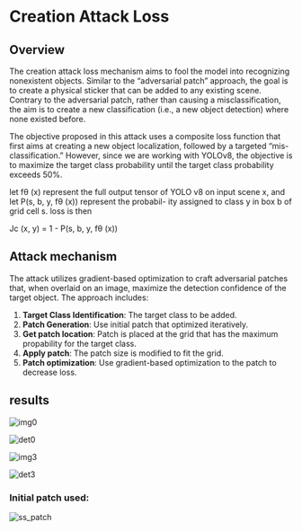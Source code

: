 # Creation Attack Loss 
## Overview 
The creation attack loss mechanism aims to fool the model into recognizing nonexistent objects. Similar to the 
“adversarial patch” approach, the goal is to create a physical sticker that can be added to any existing scene. 
Contrary to the adversarial patch, rather than causing a misclassification, the aim is to create a new classification 
(i.e., a new object detection) where none existed before.

The objective proposed in this attack uses a composite loss function that first aims at creating a new object 
localization, followed by a targeted “mis-classification.” However, since we are working with YOLOv8, the objective is 
to maximize the target class probability until the target class probability exceeds 50%.

let fθ (x) represent the full output tensor of YOLO v8 on input
scene x, and let P(s, b, y, fθ (x)) represent the probabil-
ity assigned to class y in box b of grid cell s. 
loss is then

Jc (x, y) = 1 - P(s, b, y, fθ (x))
 
## Attack mechanism

The attack utilizes gradient-based optimization to craft adversarial patches that, when overlaid on an image, maximize the detection confidence of the target object.
The approach includes:

1. **Target Class Identification**: The target class to be added.
2. **Patch Generation**: Use initial patch that optimized iteratively.
3. **Get patch location**: Patch is placed at the grid that has the maximum propability for the target class.
4. **Apply patch**: The patch size is modified to fit the grid.
5. **Patch optimization**: Use gradient-based optimization to the patch to decrease loss.

## results
![img0](https://github.com/user-attachments/assets/abbbf8b7-7cda-4da8-ae1f-c9be9738056b)


![det0](https://github.com/user-attachments/assets/f41df6ae-13ee-4544-a617-3e68ac1ceb32)


![img3](https://github.com/user-attachments/assets/8be3b681-4bf5-4417-8de1-70a77f9a9a33)


![det3](https://github.com/user-attachments/assets/b77fe74d-e09f-441a-8963-04a363969c2c)



### Initial patch used:

![ss_patch](https://github.com/user-attachments/assets/d19615d9-c82d-4cc2-a99a-c5eeb8dab2d1)

